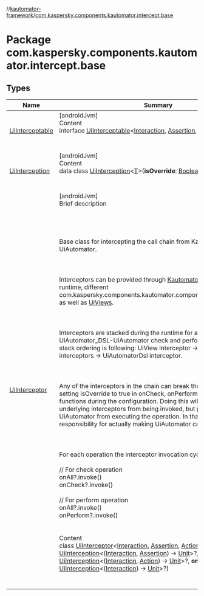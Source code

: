 //[kautomator-framework](../index.md)/[com.kaspersky.components.kautomator.intercept.base](index.md)



# Package com.kaspersky.components.kautomator.intercept.base  


## Types  
  
|  Name|  Summary| 
|---|---|
| [UiInterceptable](-ui-interceptable/index.md)| [androidJvm]  <br>Content  <br>interface [UiInterceptable](-ui-interceptable/index.md)<[Interaction](-ui-interceptable/index.md), [Assertion](-ui-interceptable/index.md), [Action](-ui-interceptable/index.md)>  <br><br><br>
| [UiInterception](-ui-interception/index.md)| [androidJvm]  <br>Content  <br>data class [UiInterception](-ui-interception/index.md)<[T](-ui-interception/index.md)>(**isOverride**: [Boolean](https://kotlinlang.org/api/latest/jvm/stdlib/kotlin/-boolean/index.html), **interceptor**: [T](-ui-interception/index.md))  <br><br><br>
| [UiInterceptor](-ui-interceptor/index.md)| [androidJvm]  <br>Brief description  <br><br><br><br><br>Base class for intercepting the call chain from Kautomator to UiAutomator.<br><br><br><br>Interceptors can be provided through [KautomatorConfigurator](../com.kaspersky.components.kautomator/-kautomator-configurator/index.md) runtime, different com.kaspersky.components.kautomator.component.screen.UiScreen as well as [UiViews](../com.kaspersky.components.kautomator.component.common.views/-ui-base-view/index.md).<br><br><br><br>Interceptors are stacked during the runtime for any UiAutomator_DSL-UiAutomator check and perform operations. The stack ordering is following: UiView interceptor -> UiScreen interceptors -> UiAutomatorDsl interceptor.<br><br><br><br>Any of the interceptors in the chain can break the chain call by setting isOverride to true in onCheck, onPerform or onAll interception functions during the configuration. Doing this will not only prevent underlying interceptors from being invoked, but prevents UiAutomator from executing the operation. In that case, responsibility for actually making UiAutomator call lies on developer.<br><br><br><br>For each operation the interceptor invocation cycle will be as follows:<br><br>// For check operation  <br>onAll?.invoke()  <br>onCheck?.invoke()  <br>  <br>// For perform operation  <br>onAll?.invoke()  <br>onPerform?.invoke()<br><br>  <br>Content  <br>class [UiInterceptor](-ui-interceptor/index.md)<[Interaction](-ui-interceptor/index.md), [Assertion](-ui-interceptor/index.md), [Action](-ui-interceptor/index.md)>(**onCheck**: [UiInterception](-ui-interception/index.md)<([Interaction](-ui-interceptor/index.md), [Assertion](-ui-interceptor/index.md)) -> [Unit](https://kotlinlang.org/api/latest/jvm/stdlib/kotlin/-unit/index.html)>?, **onPerform**: [UiInterception](-ui-interception/index.md)<([Interaction](-ui-interceptor/index.md), [Action](-ui-interceptor/index.md)) -> [Unit](https://kotlinlang.org/api/latest/jvm/stdlib/kotlin/-unit/index.html)>?, **onAll**: [UiInterception](-ui-interception/index.md)<([Interaction](-ui-interceptor/index.md)) -> [Unit](https://kotlinlang.org/api/latest/jvm/stdlib/kotlin/-unit/index.html)>?)  <br><br><br>


